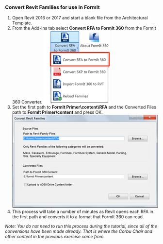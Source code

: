 ### Convert Revit Families for use in FormIt

1. Open Revit 2016 or 2017 and start a blank file from the Architectural Template. 
2. From the Add-Ins tab select **Convert RFA to FormIt 360** from the FormIt 360 Converter. 
![](./images/957577ef-e004-4b33-9ec7-350649a90755.png)
3. Set the first path to **FormIt Primer\\content\\RFA** and the Converted Files path to **FormIt Primer\\content** and press OK.![](./images/032cef9c-00dd-4e03-9b89-01d93ff6e1ac.png)
4. This process will take a number of minutes as Revit opens each RFA in the first path and converts it to a format that FormIt 360 can read.

*Note: You do not need to run this process during the tutorial, since all of the conversions have been made already. That is where the Corbu Chair and other content in the previous exercise came from.*